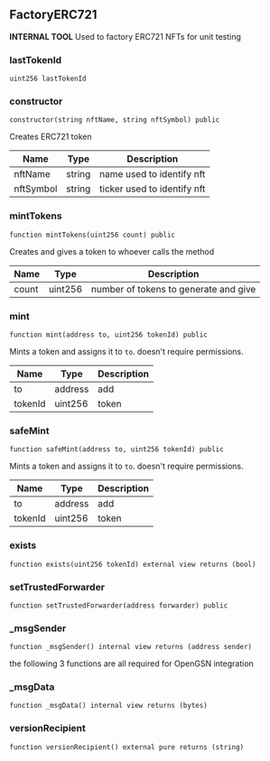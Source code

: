 ## FactoryERC721

**INTERNAL TOOL**
Used to factory ERC721 NFTs for unit testing

### lastTokenId

```solidity
uint256 lastTokenId
```

### constructor

```solidity
constructor(string nftName, string nftSymbol) public
```

Creates ERC721 token

| Name | Type | Description |
| ---- | ---- | ----------- |
| nftName | string | name used to identify nft |
| nftSymbol | string | ticker used to identify nft |

### mintTokens

```solidity
function mintTokens(uint256 count) public
```

Creates and gives a token to whoever calls the method

| Name | Type | Description |
| ---- | ---- | ----------- |
| count | uint256 | number of tokens to generate and give |

### mint

```solidity
function mint(address to, uint256 tokenId) public
```

Mints a token and assigns it to `to`.
doesn't require permissions.

| Name | Type | Description |
| ---- | ---- | ----------- |
| to | address | add |
| tokenId | uint256 | token |

### safeMint

```solidity
function safeMint(address to, uint256 tokenId) public
```

Mints a token and assigns it to `to`.
doesn't require permissions.

| Name | Type | Description |
| ---- | ---- | ----------- |
| to | address | add |
| tokenId | uint256 | token |

### exists

```solidity
function exists(uint256 tokenId) external view returns (bool)
```

### setTrustedForwarder

```solidity
function setTrustedForwarder(address forwarder) public
```

### _msgSender

```solidity
function _msgSender() internal view returns (address sender)
```

the following 3 functions are all required for OpenGSN integration

### _msgData

```solidity
function _msgData() internal view returns (bytes)
```

### versionRecipient

```solidity
function versionRecipient() external pure returns (string)
```

